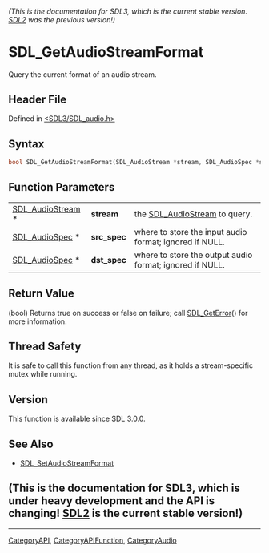 ###### (This is the documentation for SDL3, which is the current stable version. [SDL2](https://wiki.libsdl.org/SDL2/) was the previous version!)
# SDL_GetAudioStreamFormat

Query the current format of an audio stream.

## Header File

Defined in [<SDL3/SDL_audio.h>](https://github.com/libsdl-org/SDL/blob/main/include/SDL3/SDL_audio.h)

## Syntax

```c
bool SDL_GetAudioStreamFormat(SDL_AudioStream *stream, SDL_AudioSpec *src_spec, SDL_AudioSpec *dst_spec);
```

## Function Parameters

|                                      |              |                                                          |
| ------------------------------------ | ------------ | -------------------------------------------------------- |
| [SDL_AudioStream](SDL_AudioStream) * | **stream**   | the [SDL_AudioStream](SDL_AudioStream) to query.         |
| [SDL_AudioSpec](SDL_AudioSpec) *     | **src_spec** | where to store the input audio format; ignored if NULL.  |
| [SDL_AudioSpec](SDL_AudioSpec) *     | **dst_spec** | where to store the output audio format; ignored if NULL. |

## Return Value

(bool) Returns true on success or false on failure; call
[SDL_GetError](SDL_GetError)() for more information.

## Thread Safety

It is safe to call this function from any thread, as it holds a
stream-specific mutex while running.

## Version

This function is available since SDL 3.0.0.

## See Also

- [SDL_SetAudioStreamFormat](SDL_SetAudioStreamFormat)


## (This is the documentation for SDL3, which is under heavy development and the API is changing! [SDL2](https://wiki.libsdl.org/SDL2/) is the current stable version!)



----
[CategoryAPI](CategoryAPI), [CategoryAPIFunction](CategoryAPIFunction), [CategoryAudio](CategoryAudio)

